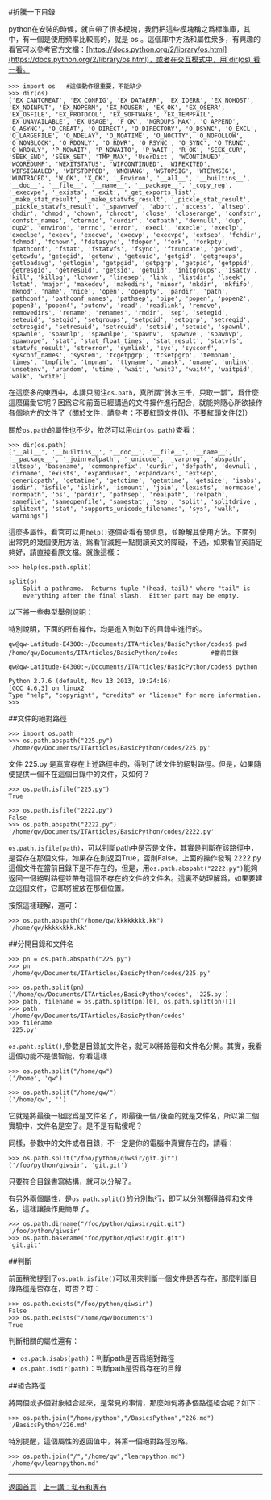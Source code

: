 #折騰一下目錄

python在安裝的時候，就自帶了很多模塊，我們把這些模塊稱之爲標準庫，其中，有一個是使用頻率比較高的，就是 os 。這個庫中方法和屬性衆多，有興趣的看官可以參考官方文檔：[https://docs.python.org/2/library/os.html](https://docs.python.org/2/library/os.html)，或者在交互模式中，用`dir(os)`看一看。

    >>> import os   #這個動作很重要，不能缺少
    >>> dir(os)
    ['EX_CANTCREAT', 'EX_CONFIG', 'EX_DATAERR', 'EX_IOERR', 'EX_NOHOST', 'EX_NOINPUT', 'EX_NOPERM', 'EX_NOUSER', 'EX_OK', 'EX_OSERR', 'EX_OSFILE', 'EX_PROTOCOL', 'EX_SOFTWARE', 'EX_TEMPFAIL', 'EX_UNAVAILABLE', 'EX_USAGE', 'F_OK', 'NGROUPS_MAX', 'O_APPEND', 'O_ASYNC', 'O_CREAT', 'O_DIRECT', 'O_DIRECTORY', 'O_DSYNC', 'O_EXCL', 'O_LARGEFILE', 'O_NDELAY', 'O_NOATIME', 'O_NOCTTY', 'O_NOFOLLOW', 'O_NONBLOCK', 'O_RDONLY', 'O_RDWR', 'O_RSYNC', 'O_SYNC', 'O_TRUNC', 'O_WRONLY', 'P_NOWAIT', 'P_NOWAITO', 'P_WAIT', 'R_OK', 'SEEK_CUR', 'SEEK_END', 'SEEK_SET', 'TMP_MAX', 'UserDict', 'WCONTINUED', 'WCOREDUMP', 'WEXITSTATUS', 'WIFCONTINUED', 'WIFEXITED', 'WIFSIGNALED', 'WIFSTOPPED', 'WNOHANG', 'WSTOPSIG', 'WTERMSIG', 'WUNTRACED', 'W_OK', 'X_OK', '_Environ', '__all__', '__builtins__', '__doc__', '__file__', '__name__', '__package__', '_copy_reg', '_execvpe', '_exists', '_exit', '_get_exports_list', '_make_stat_result', '_make_statvfs_result', '_pickle_stat_result', '_pickle_statvfs_result', '_spawnvef', 'abort', 'access', 'altsep', 'chdir', 'chmod', 'chown', 'chroot', 'close', 'closerange', 'confstr', 'confstr_names', 'ctermid', 'curdir', 'defpath', 'devnull', 'dup', 'dup2', 'environ', 'errno', 'error', 'execl', 'execle', 'execlp', 'execlpe', 'execv', 'execve', 'execvp', 'execvpe', 'extsep', 'fchdir', 'fchmod', 'fchown', 'fdatasync', 'fdopen', 'fork', 'forkpty', 'fpathconf', 'fstat', 'fstatvfs', 'fsync', 'ftruncate', 'getcwd', 'getcwdu', 'getegid', 'getenv', 'geteuid', 'getgid', 'getgroups', 'getloadavg', 'getlogin', 'getpgid', 'getpgrp', 'getpid', 'getppid', 'getresgid', 'getresuid', 'getsid', 'getuid', 'initgroups', 'isatty', 'kill', 'killpg', 'lchown', 'linesep', 'link', 'listdir', 'lseek', 'lstat', 'major', 'makedev', 'makedirs', 'minor', 'mkdir', 'mkfifo', 'mknod', 'name', 'nice', 'open', 'openpty', 'pardir', 'path', 'pathconf', 'pathconf_names', 'pathsep', 'pipe', 'popen', 'popen2', 'popen3', 'popen4', 'putenv', 'read', 'readlink', 'remove', 'removedirs', 'rename', 'renames', 'rmdir', 'sep', 'setegid', 'seteuid', 'setgid', 'setgroups', 'setpgid', 'setpgrp', 'setregid', 'setresgid', 'setresuid', 'setreuid', 'setsid', 'setuid', 'spawnl', 'spawnle', 'spawnlp', 'spawnlpe', 'spawnv', 'spawnve', 'spawnvp', 'spawnvpe', 'stat', 'stat_float_times', 'stat_result', 'statvfs', 'statvfs_result', 'strerror', 'symlink', 'sys', 'sysconf', 'sysconf_names', 'system', 'tcgetpgrp', 'tcsetpgrp', 'tempnam', 'times', 'tmpfile', 'tmpnam', 'ttyname', 'umask', 'uname', 'unlink', 'unsetenv', 'urandom', 'utime', 'wait', 'wait3', 'wait4', 'waitpid', 'walk', 'write']

在這麼多的東西中，本講只關注`os.path`，真所謂“弱水三千，只取一瓢”，爲什麼這麼偏愛它呢？因爲它和前面已經講過的文件操作進行配合，就能夠隨心所欲操作各個地方的文件了（關於文件，請參考：[不要紅頭文件(1)](./130.md)、[不要紅頭文件(2)](./131.md)）

關於`os.path`的屬性也不少，依然可以用`dir(os.path)`查看：

    >>> dir(os.path)
    ['__all__', '__builtins__', '__doc__', '__file__', '__name__', '__package__', '_joinrealpath', '_unicode', '_varprog', 'abspath', 'altsep', 'basename', 'commonprefix', 'curdir', 'defpath', 'devnull', 'dirname', 'exists', 'expanduser', 'expandvars', 'extsep', 'genericpath', 'getatime', 'getctime', 'getmtime', 'getsize', 'isabs', 'isdir', 'isfile', 'islink', 'ismount', 'join', 'lexists', 'normcase', 'normpath', 'os', 'pardir', 'pathsep', 'realpath', 'relpath', 'samefile', 'sameopenfile', 'samestat', 'sep', 'split', 'splitdrive', 'splitext', 'stat', 'supports_unicode_filenames', 'sys', 'walk', 'warnings']

這麼多屬性，看官可以用`help()`逐個查看有關信息，並瞭解其使用方法。下面列出常見的幾個使用方法，爲看官減輕一點閱讀英文的障礙，不過，如果看官英語足夠好，請直接看原文檔。就像這樣：

    >>> help(os.path.split)

    split(p)
        Split a pathname.  Returns tuple "(head, tail)" where "tail" is
        everything after the final slash.  Either part may be empty.

以下將一些典型舉例說明：

特別說明，下面的所有操作，均是進入到如下的目錄中進行的。

    qw@qw-Latitude-E4300:~/Documents/ITArticles/BasicPython/codes$ pwd
    /home/qw/Documents/ITArticles/BasicPython/codes         #當前目錄

    qw@qw-Latitude-E4300:~/Documents/ITArticles/BasicPython/codes$ python

    Python 2.7.6 (default, Nov 13 2013, 19:24:16)
    [GCC 4.6.3] on linux2
    Type "help", "copyright", "credits" or "license" for more information.
    >>>

##文件的絕對路徑

    >>> import os.path
    >>> os.path.abspath("225.py")
    '/home/qw/Documents/ITArticles/BasicPython/codes/225.py'

文件 225.py 是真實存在上述路徑中的，得到了該文件的絕對路徑。但是，如果隨便提供一個不在這個目錄中的文件，又如何？

    >>> os.path.isfile("225.py")
    True

    >>> os.path.isfile("2222.py")
    False
    >>> os.path.abspath("2222.py")
    '/home/qw/Documents/ITArticles/BasicPython/codes/2222.py'

`os.path.isfile(path)`，可以判斷path中是否是文件，其實是判斷在該路徑中，是否存在那個文件，如果存在則返回True，否則False。上面的操作發現 2222.py 這個文件在當前目錄下是不存在的，但是，用`os.path.abspaht("2222.py")`能夠返回一個絕對路徑並帶有這個不存在的文件的文件名。這裏不妨理解爲，如果要建立這個文件，它即將被放在那個位置。

按照這樣理解，還可：

    >>> os.path.abspath("/home/qw/kkkkkkkk.kk")
    '/home/qw/kkkkkkkk.kk'

##分開目錄和文件名

    >>> pn = os.path.abspath("225.py")
    >>> pn
    '/home/qw/Documents/ITArticles/BasicPython/codes/225.py'

    >>> os.path.split(pn)
    ('/home/qw/Documents/ITArticles/BasicPython/codes', '225.py')
    >>> path, filename = os.path.split(pn)[0], os.path.split(pn)[1]
    >>> path
    '/home/qw/Documents/ITArticles/BasicPython/codes'
    >>> filename
    '225.py'

`os.paht.split()`,參數是目錄加文件名，就可以將路徑和文件名分開。其實，我看這個功能不是很智能，你看這樣

    >>> os.path.split("/home/qw")
    ('/home', 'qw')

    >>> os.path.split("/home/qw/")
    ('/home/qw', '')


它就是將最後一組認爲是文件名了，即最後一個`/`後面的就是文件名，所以第二個實驗中，文件名是空了。是不是有點傻呢？

同樣，參數中的文件或者目錄，不一定是你的電腦中真實存在的，請看：

    >>> os.path.split("/foo/python/qiwsir/git.git")
    ('/foo/python/qiwsir', 'git.git')

只要符合目錄書寫結構，就可以分解了。

有另外兩個屬性，是`os.path.split()`的分別執行，即可以分別獲得路徑和文件名，這樣讓操作更簡單了。

    >>> os.path.dirname("/foo/python/qiwsir/git.git")
    '/foo/python/qiwsir'
    >>> os.path.basename("foo/python/qiwsir/git.git")
    'git.git'

##判斷

前面稍微提到了`os.path.isfile()`可以用來判斷一個文件是否存在，那麼判斷目錄路徑是否存在，可否？可：

    >>> os.path.exists("/foo/python/qiwsir")
    False
    >>> os.path.exists("/home/qw/Documents")
    True

判斷相關的屬性還有：

- `os.path.isabs(path)`：判斷path是否爲絕對路徑
- `os.paht.isdir(path)`：判斷path是否爲存在的目錄

##組合路徑

將兩個或多個對象組合起來，是常見的事情，那麼如何將多個路徑組合呢？如下：

    >>> os.path.join("/home/python","/BasicsPython","226.md")
    '/BasicsPython/226.md'

特別提醒，這個屬性的返回值中，將第一個絕對路徑忽略。

    >>> os.path.join("/","/home/qw","learnpython.md")
    '/home/qw/learnpython.md'

<hr>

[返回首頁](./index.md) | [上一講：私有和專有](./225.md)

